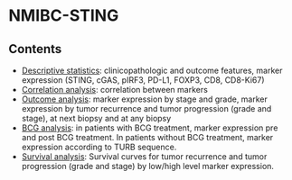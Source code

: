 # NMIBC-STING

## Contents
- [Descriptive statistics](https://github.com/alcideschaux/NMIBC-STING/blob/master/DESCRIPTIVE.ipynb): clinicopathologic and outcome features, marker expression (STING, cGAS, pIRF3, PD-L1, FOXP3, CD8, CD8-Ki67)
- [Correlation analysis](https://github.com/alcideschaux/NMIBC-STING/blob/master/CORRELATION.ipynb): correlation between markers
- [Outcome analysis](https://github.com/alcideschaux/NMIBC-STING/blob/master/OUTCOME.ipynb): marker expression by stage and grade, marker expression by tumor recurrence and tumor progression (grade and stage), at next biopsy and at any biopsy
- [BCG analysis](https://github.com/alcideschaux/NMIBC-STING/blob/master/BCG.ipynb): in patients with BCG treatment, marker expression pre and post BCG treatment. In patients without BCG treatment, marker expression according to TURB sequence.
- [Survival analysis](https://github.com/alcideschaux/NMIBC-STING/blob/master/SURVIVAL.ipynb): Survival curves for tumor recurrence and tumor progression (grade and stage) by low/high level marker expression.